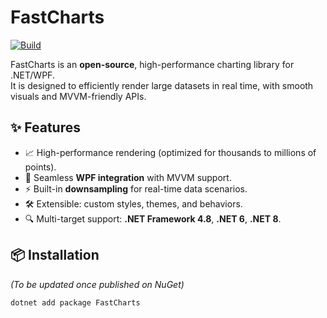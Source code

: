 # FastCharts

[![Build](https://github.com/<your-username>/FastCharts/actions/workflows/build.yml/badge.svg)](https://github.com/<your-username>/FastCharts/actions/workflows/build.yml)

FastCharts is an **open-source**, high-performance charting library for .NET/WPF.  
It is designed to efficiently render large datasets in real time, with smooth visuals and MVVM-friendly APIs.

## ✨ Features
- 📈 High-performance rendering (optimized for thousands to millions of points).
- 🎨 Seamless **WPF integration** with MVVM support.
- ⚡ Built-in **downsampling** for real-time data scenarios.
- 🛠️ Extensible: custom styles, themes, and behaviors.
- 🔍 Multi-target support: **.NET Framework 4.8**, **.NET 6**, **.NET 8**.

## 📦 Installation
*(To be updated once published on NuGet)*  
```powershell
dotnet add package FastCharts
